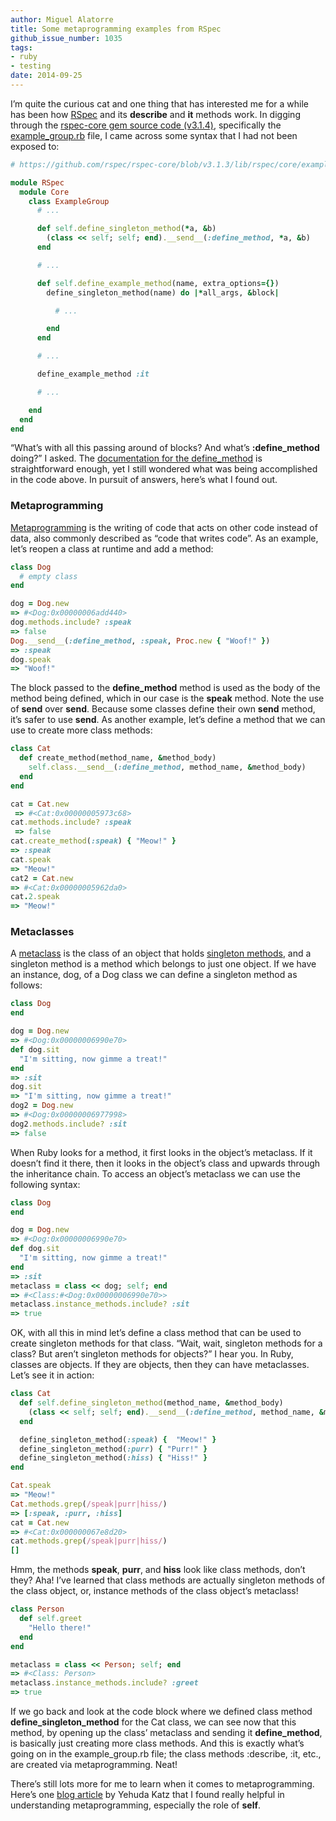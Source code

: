 ```yaml
---
author: Miguel Alatorre
title: Some metaprogramming examples from RSpec
github_issue_number: 1035
tags:
- ruby
- testing
date: 2014-09-25
---
```


I’m quite the curious cat and one thing that has interested me for a while has been how [RSpec](http://rspec.info/) and its **describe** and **it** methods work. In digging through the [rspec-core gem source code (v3.1.4)](https://github.com/rspec/rspec-core/tree/v3.1.4), specifically the [example_group.rb](https://github.com/rspec/rspec-core/blob/v3.1.3/lib/rspec/core/example_group.rb) file, I came across some syntax that I had not been exposed to:

```ruby
# https://github.com/rspec/rspec-core/blob/v3.1.3/lib/rspec/core/example_group.rb

module RSpec
  module Core
    class ExampleGroup
      # ...

      def self.define_singleton_method(*a, &b)
        (class << self; self; end).__send__(:define_method, *a, &b)
      end

      # ...

      def self.define_example_method(name, extra_options={})
        define_singleton_method(name) do |*all_args, &block|

          # ...

        end
      end

      # ...

      define_example_method :it

      # ...

    end
  end
end
```

“What’s with all this passing around of blocks? And what’s **:define_method** doing?” I asked. The [documentation for the define_method](https://apidock.com/ruby/Module/define_method) is straightforward enough, yet I still wondered what was being accomplished in the code above. In pursuit of answers, here’s what I found out.

### Metaprogramming

[Metaprogramming](https://en.wikipedia.org/wiki/Metaprogramming) is the writing of code that acts on other code instead of data, also commonly described as “code that writes code”. As an example, let’s reopen a class at runtime and add a method:

```ruby
class Dog
  # empty class
end

dog = Dog.new
=> #<Dog:0x00000006add440>
dog.methods.include? :speak
=> false
Dog.__send__(:define_method, :speak, Proc.new { "Woof!" })
=> :speak
dog.speak
=> "Woof!"
```

The block passed to the **define_method** method is used as the body of the method being defined, which in our case is the **speak** method. Note the use of **__send__** over **send**. Because some classes define their own **send** method, it’s safer to use **__send__**. As another example, let’s define a method that we can use to create more class methods:

```ruby
class Cat
  def create_method(method_name, &method_body)
    self.class.__send__(:define_method, method_name, &method_body)
  end
end

cat = Cat.new
 => #<Cat:0x00000005973c68>
cat.methods.include? :speak
 => false
cat.create_method(:speak) { "Meow!" }
=> :speak
cat.speak
=> "Meow!"
cat2 = Cat.new
=> #<Cat:0x00000005962da0>
cat.2.speak
=> "Meow!"
```

### Metaclasses

A [metaclass](https://en.wikipedia.org/wiki/Metaclass) is the class of an object that holds [singleton methods](https://en.wikipedia.org/wiki/Singleton_pattern), and a singleton method is a method which belongs to just one object. If we have an instance, dog, of a Dog class we can define a singleton method as follows:

```ruby
class Dog
end

dog = Dog.new
=> #<Dog:0x00000006990e70>
def dog.sit
  "I'm sitting, now gimme a treat!"
end
=> :sit
dog.sit
=> "I'm sitting, now gimme a treat!"
dog2 = Dog.new
=> #<Dog:0x00000006977998>
dog2.methods.include? :sit
=> false
```

When Ruby looks for a method, it first looks in the object’s metaclass. If it doesn’t find it there, then it looks in the object’s class and upwards through the inheritance chain. To access an object’s metaclass we can use the following syntax:

```ruby
class Dog
end

dog = Dog.new
=> #<Dog:0x00000006990e70>
def dog.sit
  "I'm sitting, now gimme a treat!"
end
=> :sit
metaclass = class << dog; self; end
=> #<Class:#<Dog:0x00000006990e70>>
metaclass.instance_methods.include? :sit
=> true
```

OK, with all this in mind let’s define a class method that can be used to create singleton methods for that class. “Wait, wait, singleton methods for a class? But aren’t singleton methods for objects?” I hear you.
In Ruby, classes are objects. If they are objects, then they can have metaclasses. Let’s see it in action:

```ruby
class Cat
  def self.define_singleton_method(method_name, &method_body)
    (class << self; self; end).__send__(:define_method, method_name, &method_body)
  end

  define_singleton_method(:speak) {  "Meow!" }
  define_singleton_method(:purr) { "Purr!" }
  define_singleton_method(:hiss) { "Hiss!" }
end

Cat.speak
=> "Meow!"
Cat.methods.grep(/speak|purr|hiss/)
=> [:speak, :purr, :hiss]
cat = Cat.new
=> #<Cat:0x000000067e8d20>
cat.methods.grep(/speak|purr|hiss/)
[]
```

Hmm, the methods **speak**, **purr**, and **hiss** look like class methods, don’t they? Aha! I’ve learned that class methods are actually singleton methods of the class object, or, instance methods of the class object’s metaclass!

```ruby
class Person
  def self.greet
    "Hello there!"
  end
end

metaclass = class << Person; self; end
=> #<Class: Person>
metaclass.instance_methods.include? :greet
=> true
```

If we go back and look at the code block where we defined class method **define_singleton_method** for the Cat class,
we can see now that this method, by opening up the class’ metaclass and sending it **define_method**, is basically just creating
more class methods. And this is exactly what’s going on in the example_group.rb file; the class methods :describe, :it, etc., are created via metaprogramming. Neat!

There’s still lots more for me to learn when it comes to metaprogramming. Here’s one [blog article](http://yehudakatz.com/2009/11/15/metaprogramming-in-ruby-its-all-about-the-self/) by Yehuda Katz that I found really helpful in understanding metaprogramming, especially the role of **self**.
